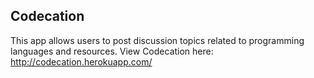 <h2>Codecation</h2>

This app allows users to post discussion topics related to programming languages and resources. View Codecation here: http://codecation.herokuapp.com/